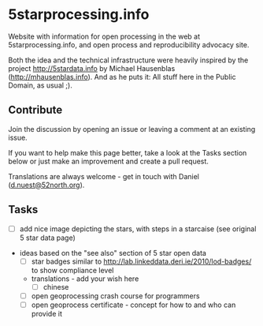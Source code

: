 # 5starprocessing.info

Website with information for open processing in the web at 5starprocessing.info, and open process and reproducibility advocacy site.

Both the idea and the technical infrastructure were heavily inspired by the project http://5stardata.info by Michael Hausenblas (http://mhausenblas.info). And as he puts it: All stuff here in the Public Domain, as usual ;).

## Contribute

Join the discussion by opening an issue or leaving a comment at an existing issue.

If you want to help make this page better, take a look at the Tasks section below or just make an improvement and create a pull request.

Translations are always welcome - get in touch with Daniel (d.nuest@52north.org).

## Tasks

* [ ] add nice image depicting the stars, with steps in a starcaise (see original 5 star data page)
* ideas based on the "see also" section of 5 star open data
  * [ ] star badges similar to http://lab.linkeddata.deri.ie/2010/lod-badges/ to show compliance level
  * translations - add your wish here
    * [ ] chinese
  * [ ] open geoprocessing crash course for programmers
  * [ ] open geoprocess certificate - concept for how to and who can provide it